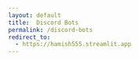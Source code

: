 ```yaml
---
layout: default
title:  Discord Bots
permalink: /discord-bots
redirect_to:
  - https://hamish555.streamlit.app
---
```

